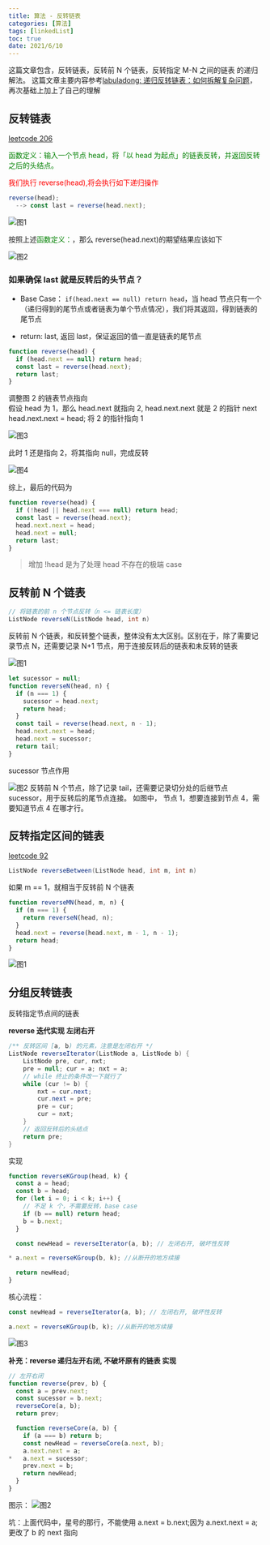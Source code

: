 ```yaml
---
title: 算法 - 反转链表
categories: [算法]
tags: [linkedList]
toc: true
date: 2021/6/10
---
```


这篇文章包含，反转链表，反转前 N 个链表，反转指定 M-N 之间的链表 的递归解法。
这篇文章主要内容参考[labuladong: 递归反转链表：如何拆解复杂问题](https://mp.weixin.qq.com/s?__biz=MzAxODQxMDM0Mw==&mid=2247484467&idx=1&sn=beb3ae89993b812eeaa6bbdeda63c494&chksm=9bd7fa3baca0732dc3f9ae9202ecaf5c925b4048514eeca6ac81bc340930a82fc62bb67681fa&scene=21#wechat_redirect)，再次基础上加上了自己的理解

<!-- more -->

## 反转链表

[leetcode 206](https://leetcode.com/problems/reverse-linked-list/)

<span style="color: green">函数定义：输入一个节点 head，将「以 head 为起点」的链表反转，并返回反转之后的头结点。</span>

<span style="color: red"> 我们执行 reverse(head),将会执行如下递归操作 </span>

```js
reverse(head);
  --> const last = reverse(head.next);
```

![图1](/images/algorithm/reverse-linkedList-1.png)

按照上述<span style="color: green">函数定义：</span>，那么 reverse(head.next)的期望结果应该如下

![图2](/images/algorithm/reverse-linkedList-2.png)

### 如果确保 last 就是反转后的头节点？

- Base Case： `if(head.next == null) return head`，当 head 节点只有一个（递归得到的尾节点或者链表为单个节点情况），我们将其返回，得到链表的尾节点

- return: last, 返回 last，保证返回的值一直是链表的尾节点

```js
function reverse(head) {
  if (head.next == null) return head;
  const last = reverse(head.next);
  return last;
}
```

<span class="text-large">调整图 2 的链表节点指向</span>  
假设 head 为 1，那么 head.next 就指向 2, head.next.next 就是 2 的指针 next
head.next.next = head; 将 2 的指针指向 1

![图3](/images/algorithm/reverse-linkedList-3.png)

此时 1 还是指向 2，将其指向 null，完成反转

![图4](/images/algorithm/reverse-linkedList-4.png)

<span class="text-large">综上，最后的代码为</span>

```js
function reverse(head) {
  if (!head || head.next === null) return head;
  const last = reverse(head.next);
  head.next.next = head;
  head.next = null;
  return last;
}
```

> 增加 !head 是为了处理 head 不存在的极端 case

## 反转前 N 个链表

```java
// 将链表的前 n 个节点反转（n <= 链表长度）
ListNode reverseN(ListNode head, int n)
```

反转前 N 个链表，和反转整个链表，整体没有太大区别。区别在于，除了需要记录节点 N，还需要记录 N+1 节点，用于连接反转后的链表和未反转的链表

![图1](/images/algorithm/reverse-linkedListN-1.png)

```js
let sucessor = null;
function reverseN(head, n) {
  if (n === 1) {
    sucessor = head.next;
    return head;
  }
  const tail = reverse(head.next, n - 1);
  head.next.next = head;
  head.next = sucessor;
  return tail;
}
```

sucessor 节点作用

![图2](/images/algorithm/reverse-linkedListN-2.png)
反转前 N 个节点，除了记录 tail，还需要记录切分处的后继节点 sucessor，用于反转后的尾节点连接。
如图中， 节点 1，想要连接到节点 4，需要知道节点 4 在哪才行。

## 反转指定区间的链表

[leetcode 92](https://leetcode.com/problems/reverse-linked-list-ii/)

```java
ListNode reverseBetween(ListNode head, int m, int n)
```

如果 m == 1，就相当于反转前 N 个链表

```js
function reverseMN(head, m, n) {
  if (m === 1) {
    return reverseN(head, n);
  }
  head.next = reverse(head.next, m - 1, n - 1);
  return head;
}
```

![图1](/images/algorithm/reverse-linkedListMN.jpeg)

## 分组反转链表

<span class='text-large'> 反转指定节点间的链表 </span>

**reverse 迭代实现 左闭右开**

```java
/** 反转区间 [a, b) 的元素，注意是左闭右开 */
ListNode reverseIterator(ListNode a, ListNode b) {
    ListNode pre, cur, nxt;
    pre = null; cur = a; nxt = a;
    // while 终止的条件改一下就行了
    while (cur != b) {
        nxt = cur.next;
        cur.next = pre;
        pre = cur;
        cur = nxt;
    }
    // 返回反转后的头结点
    return pre;
}
```

实现

```js
function reverseKGroup(head, k) {
  const a = head;
  const b = head;
  for (let i = 0; i < k; i++) {
    // 不足 k 个，不需要反转，base case
    if (b == null) return head;
    b = b.next;
  }

  const newHead = reverseIterator(a, b); // 左闭右开, 破坏性反转

* a.next = reverseKGroup(b, k); //从断开的地方续接

  return newHead;
}
```

核心流程：

```js
const newHead = reverseIterator(a, b); // 左闭右开, 破坏性反转

a.next = reverseKGroup(b, k); //从断开的地方续接
```

![图3](/images/algorithm/reverse-linkedList-between-node3.png)

**补充：reverse 递归左开右闭, 不破坏原有的链表 实现**

```js
// 左开右闭
function reverse(prev, b) {
  const a = prev.next;
  const sucessor = b.next;
  reverseCore(a, b);
  return prev;

  function reverseCore(a, b) {
    if (a === b) return b;
    const newHead = reverseCore(a.next, b);
    a.next.next = a;
*   a.next = sucessor;
    prev.next = b;
    return newHead;
  }
}
```

图示：
![图2](/images/algorithm/reverse-linkedList-between-node2.jpeg)

<span class="text-red"> 坑：上面代码中，星号的那行，不能使用 a.next = b.next;因为 a.next.next = a; 更改了 b 的 next 指向 </span>
